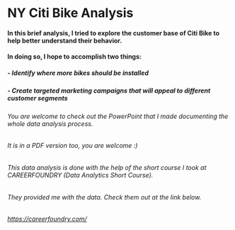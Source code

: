# NY Citi Bike Analysis


#### In this brief analysis, I tried to explore the customer base of Citi Bike to help better understand their behavior.
#### In doing so, I hope to accomplish two things:
##### - Identify where more bikes should be installed
##### - Create targeted marketing campaigns that will appeal to different customer segments



###### You are welcome to check out the PowerPoint that I made documenting the whole data analysis process.
###### It is in a PDF version too, you are welcome :)




###### This data analysis is done with the help of the short course I took at CAREERFOUNDRY (Data Analytics Short Course).
###### They provided me with the data. Check them out at the link below.
###### https://careerfoundry.com/

